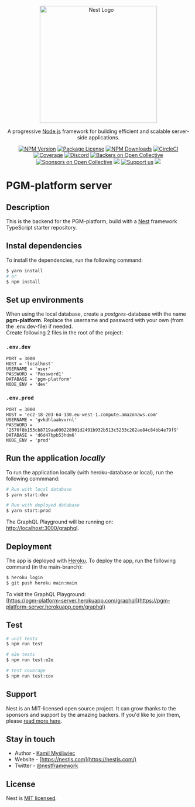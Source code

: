 <p align="center">
  <a href="http://nestjs.com/" target="blank"><img src="https://nestjs.com/img/logo_text.svg" width="320" alt="Nest Logo" /></a>
</p>

[circleci-image]: https://img.shields.io/circleci/build/github/nestjs/nest/master?token=abc123def456
[circleci-url]: https://circleci.com/gh/nestjs/nest

  <p align="center">A progressive <a href="http://nodejs.org" target="_blank">Node.js</a> framework for building efficient and scalable server-side applications.</p>
    <p align="center">
<a href="https://www.npmjs.com/~nestjscore" target="_blank"><img src="https://img.shields.io/npm/v/@nestjs/core.svg" alt="NPM Version" /></a>
<a href="https://www.npmjs.com/~nestjscore" target="_blank"><img src="https://img.shields.io/npm/l/@nestjs/core.svg" alt="Package License" /></a>
<a href="https://www.npmjs.com/~nestjscore" target="_blank"><img src="https://img.shields.io/npm/dm/@nestjs/common.svg" alt="NPM Downloads" /></a>
<a href="https://circleci.com/gh/nestjs/nest" target="_blank"><img src="https://img.shields.io/circleci/build/github/nestjs/nest/master" alt="CircleCI" /></a>
<a href="https://coveralls.io/github/nestjs/nest?branch=master" target="_blank"><img src="https://coveralls.io/repos/github/nestjs/nest/badge.svg?branch=master#9" alt="Coverage" /></a>
<a href="https://discord.gg/G7Qnnhy" target="_blank"><img src="https://img.shields.io/badge/discord-online-brightgreen.svg" alt="Discord"/></a>
<a href="https://opencollective.com/nest#backer" target="_blank"><img src="https://opencollective.com/nest/backers/badge.svg" alt="Backers on Open Collective" /></a>
<a href="https://opencollective.com/nest#sponsor" target="_blank"><img src="https://opencollective.com/nest/sponsors/badge.svg" alt="Sponsors on Open Collective" /></a>
  <a href="https://paypal.me/kamilmysliwiec" target="_blank"><img src="https://img.shields.io/badge/Donate-PayPal-ff3f59.svg"/></a>
    <a href="https://opencollective.com/nest#sponsor"  target="_blank"><img src="https://img.shields.io/badge/Support%20us-Open%20Collective-41B883.svg" alt="Support us"></a>
  <a href="https://twitter.com/nestframework" target="_blank"><img src="https://img.shields.io/twitter/follow/nestframework.svg?style=social&label=Follow"></a>
</p>
  <!--[![Backers on Open Collective](https://opencollective.com/nest/backers/badge.svg)](https://opencollective.com/nest#backer)
  [![Sponsors on Open Collective](https://opencollective.com/nest/sponsors/badge.svg)](https://opencollective.com/nest#sponsor)-->

# PGM-platform server
## Description
This is the backend for the PGM-platform, build with a
[Nest](https://github.com/nestjs/nest) framework TypeScript starter repository.

## Instal dependencies
To install the dependencies, run the following command:
```bash
$ yarn install
# or
$ npm install
```

## Set up environments
When using the local database, create a _postgres_-database with the name **pgm-platform**. Replace the username and password with your own (from the .env.dev-file) if needed.  
Create following 2 files in the root of the project:  
### `.env.dev`
```
PORT = 3000
HOST = 'localhost'
USERNAME = 'user'
PASSWORD = 'Password1'
DATABASE = 'pgm-platform'
NODE_ENV = 'dev'
```
### `.env.prod`
```
PORT = 3000
HOST = 'ec2-18-203-64-130.eu-west-1.compute.amazonaws.com'
USERNAME = 'gvkdhlaabvvrnl'
PASSWORD = '2570f8b153cb8719aa090228901d2491b932b513c5233c262ae84c84bb4e79f9'
DATABASE = 'd6d47bpb53hdm6'
NODE_ENV = 'prod'
```


## Run the application _locally_
To run the application locally (with heroku-database or local), run the following commmand:
```bash
# Run with local database
$ yarn start:dev

# Run with deployed database
$ yarn start:prod
```
The GraphQL Playground will be running on:  
[http://localhost:3000/graphql](http://localhost:3000/graphql).


## Deployment
The app is deployed with [Heroku](https://www.heroku.com/). To deploy the app, run the following command (in the main-branch):
```bash
$ heroku login
$ git push heroku main:main
```
To visit the GraphQL Playground:  
[https://pgm-platform-server.herokuapp.com/graphql](https://pgm-platform-server.herokuapp.com/graphql)


## Test

```bash
# unit tests
$ npm run test

# e2e tests
$ npm run test:e2e

# test coverage
$ npm run test:cov
```

## Support

Nest is an MIT-licensed open source project. It can grow thanks to the sponsors and support by the amazing backers. If you'd like to join them, please [read more here](https://docs.nestjs.com/support).

## Stay in touch

- Author - [Kamil Myśliwiec](https://kamilmysliwiec.com)
- Website - [https://nestjs.com](https://nestjs.com/)
- Twitter - [@nestframework](https://twitter.com/nestframework)

## License

Nest is [MIT licensed](LICENSE).

